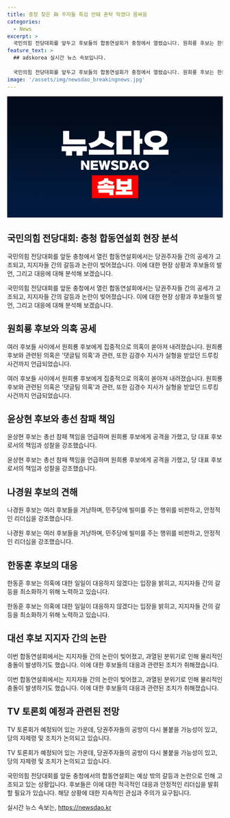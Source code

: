 ```yaml
---
title: 충청 찾은 與 주자들 특검 안돼 혼탁 막겠다 몸싸움
categories:
  - News
excerpt: >
  국민의힘 전당대회를 앞두고 후보들의 합동연설회가 충청에서 열렸습니다. 원희룡 후보는 한동훈 후보와 관련된 의혹을 공격했고, 윤상현 후보는 총선 참패 책임을 언급하며 공세를 펼쳤습니다. 나경원 후보는 두 후보를 겨냥하며 경고하고, 한동훈 후보는 역공을 자제했습니다. 이로 인해 지지자들 간의 충돌과 커뮤니티에 테러글이 올라오는 사태도 발생했으며, TV 토론회가 예정되어 있습니다. 지도부의 자제령과 당권주자들의 공방이 다시 불붙을 가능성이 있습니다.
feature_text: >
  ## adskorea 실시간 뉴스 속보입니다.

  국민의힘 전당대회를 앞두고 후보들의 합동연설회가 충청에서 열렸습니다. 원희룡 후보는 한동훈 후보와 관련된 의혹을 공격했고, 윤상현 후보는 총선 참패 책임을 언급하며 공세를 펼쳤습니다. 나경원 후보는 두 후보를 겨냥하며 경고하고, 한동훈 후보는 역공을 자제했습니다. 이로 인해 지지자들 간의 충돌과 커뮤니티에 테러글이 올라오는 사태도 발생했으며, TV 토론회가 예정되어 있습니다. 지도부의 자제령과 당권주자들의 공방이 다시 불붙을 가능성이 있습니다.
image: '/assets/img/newsdao_breakingnews.jpg'
---
```


<p><img src="/assets/img/newsdao_breakingnews.jpg" alt="adskorea 속보" /></p>

<h2 data-ke-size="size26">국민의힘 전당대회: 충청 합동연설회 현장 분석</h2>

<p>국민의힘 전당대회를 앞둔 충청에서 열린 합동연설회에서는 당권주자들 간의 공세가 고조되고, 지지자들 간의 갈등과 논란이 빚어졌습니다. 이에 대한 현장 상황과 후보들의 발언, 그리고 대응에 대해 분석해 보겠습니다.</p>

<p data-ke-size="size16">국민의힘 전당대회를 앞둔 충청에서 열린 합동연설회에서는 당권주자들 간의 공세가 고조되고, 지지자들 간의 갈등과 논란이 빚어졌습니다. 이에 대한 현장 상황과 후보들의 발언, 그리고 대응에 대해 분석해 보겠습니다.</p>

<h2 data-ke-size="size24">원희룡 후보와 의혹 공세</h2>

<p>여러 후보들 사이에서 원희룡 후보에게 집중적으로 의혹이 쏟아져 내려졌습니다. 원희룡 후보와 관련된 의혹은 '댓글팀 의혹'과 관련, 또한 김경수 지사가 실형을 받았던 드루킹 사건까지 언급되었습니다.</p>

<p data-ke-size="size16">여러 후보들 사이에서 원희룡 후보에게 집중적으로 의혹이 쏟아져 내려졌습니다. 원희룡 후보와 관련된 의혹은 '댓글팀 의혹'과 관련, 또한 김경수 지사가 실형을 받았던 드루킹 사건까지 언급되었습니다.</p>

<h2 data-ke-size="size24">윤상현 후보와 총선 참패 책임</h2>

<p>윤상현 후보는 총선 참패 책임을 언급하며 원희룡 후보에게 공격을 가했고, 당 대표 후보로서의 책임과 성찰을 강조했습니다.</p>

<p data-ke-size="size16">윤상현 후보는 총선 참패 책임을 언급하며 원희룡 후보에게 공격을 가했고, 당 대표 후보로서의 책임과 성찰을 강조했습니다.</p>

<h2 data-ke-size="size24">나경원 후보의 견해</h2>

<p>나경원 후보는 여러 후보들을 겨냥하며, 민주당에 빌미를 주는 행위를 비판하고, 안정적인 리더십을 강조했습니다.</p>

<p data-ke-size="size16">나경원 후보는 여러 후보들을 겨냥하며, 민주당에 빌미를 주는 행위를 비판하고, 안정적인 리더십을 강조했습니다.</p>

<h2 data-ke-size="size24">한동훈 후보의 대응</h2>

<p>한동훈 후보는 의혹에 대한 일일이 대응하지 않겠다는 입장을 밝히고, 지지자들 간의 갈등을 최소화하기 위해 노력하고 있습니다.</p>

<p data-ke-size="size16">한동훈 후보는 의혹에 대한 일일이 대응하지 않겠다는 입장을 밝히고, 지지자들 간의 갈등을 최소화하기 위해 노력하고 있습니다.</p>

<h2 data-ke-size="size24">대선 후보 지지자 간의 논란</h2>

<p>이번 합동연설회에서는 지지자들 간의 논란이 빚어졌고, 과열된 분위기로 인해 물리적인 충돌이 발생하기도 했습니다. 이에 대한 후보들의 대응과 관련된 조치가 취해졌습니다.</p>

<p data-ke-size="size16">이번 합동연설회에서는 지지자들 간의 논란이 빚어졌고, 과열된 분위기로 인해 물리적인 충돌이 발생하기도 했습니다. 이에 대한 후보들의 대응과 관련된 조치가 취해졌습니다.</p>

<h2 data-ke-size="size24">TV 토론회 예정과 관련된 전망</h2>

<p>TV 토론회가 예정되어 있는 가운데, 당권주자들의 공방이 다시 불붙을 가능성이 있고, 당의 자제령 및 조치가 논의되고 있습니다.</p>

<p data-ke-size="size16">TV 토론회가 예정되어 있는 가운데, 당권주자들의 공방이 다시 불붙을 가능성이 있고, 당의 자제령 및 조치가 논의되고 있습니다.</p>

<p>국민의힘 전당대회를 앞둔 충청에서의 합동연설회는 예상 밖의 갈등과 논란으로 인해 고조되고 있는 상황입니다. 후보들은 이에 대한 적극적인 대응과 안정적인 리더십을 발휘할 필요가 있습니다. 해당 상황에 대한 지속적인 관심과 주의가 요구됩니다.</p>
실시간 뉴스 속보는, <a href="https://newsdao.kr" rel="dofollow">https://newsdao.kr</a>


